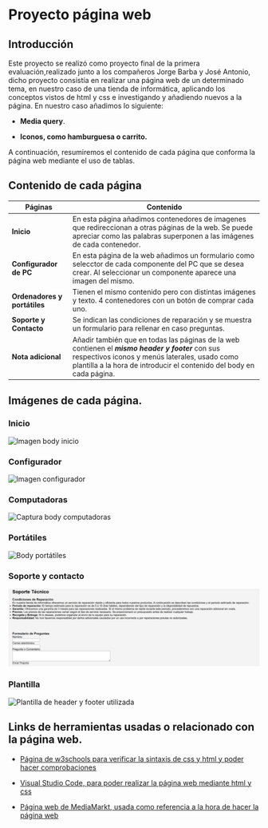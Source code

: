 # Proyecto página web
## Introducción
Este proyecto se realizó como proyecto final de la primera evaluación,realizado junto a los compañeros Jorge Barba y José Antonio, dicho proyecto consistía en realizar una página web de un determinado tema, en nuestro caso de una tienda de informática, aplicando los conceptos vistos de html y css e investigando y añadiendo nuevos a la página. En nuestro caso añadimos lo siguiente:

 - **Media query**.
 
 - **Iconos, como hamburguesa o carrito.**

 A continuación, resumiremos el contenido de cada página que conforma la página web mediante el uso de tablas.

 ## Contenido de cada página

 | Páginas | Contenido |
 | ---------------------|---------------------------- |
 | **Inicio** | En esta página añadimos contenedores de imagenes que redireccionan a otras páginas de la web. Se puede apreciar como las palabras superponen a las imágenes de cada contenedor.
 | **Configurador de PC** | En esta página de la web añadimos un formulario como selecctor de cada componente del PC que se desea crear. Al seleccionar un componente aparece una imagen del mismo. |
 | **Ordenadores y portátiles** | Tienen el mismo contenido pero con distintas imágenes y texto. 4 contenedores con un botón de comprar cada uno. |
 | **Soporte y Contacto** | Se indican las condiciones de reparación y se muestra un formulario para rellenar en caso preguntas.|
 | **Nota adicional** | Añadir también que en todas las páginas de la web contienen el ***mismo header y footer*** con sus respectivos iconos y menús laterales, usado como plantilla a la hora de introducir el contenido del body en cada página.|

 ## Imágenes de cada página.

 ### **Inicio**
![Imagen body inicio](Imágenes/Imagen_body_principal.png)

 ### **Configurador**
 ![Imagen configurador](Imágenes/configurador.png)

 ### **Computadoras**
 ![Captura body computadoras](Imágenes/sobremesas.png)

 ### **Portátiles**
![ Body portátiles](Imágenes/portatiles.png)

### **Soporte y contacto**

![Formulario en caso de preguntas](Imágenes/soporte.png)

### **Plantilla**
![Plantilla de header y footer utilizada](Imágenes/plantilla.png)



 ## Links de herramientas usadas o relacionado con la página web.
- [ Página de w3schools para verificar la sintaxis de css y html y poder hacer comprobaciones](https://www.w3schools.com/)

- [ Visual Studio Code, para poder realizar la página web mediante html y css](https://code.visualstudio.com/)

- [Página web de MediaMarkt, usada como referencia a la hora de hacer la página web](https://www.mediamarkt.es/es?ds_rl=1275860&gad_source=1&gclid=Cj0KCQiA4rK8BhD7ARIsAFe5LXLWIoxJs6jgapvDAR1Hy4M4PxuXAxkz2TQmy7Rx1qAZ3VPO-BEAs_YaAr-EEALw_wcB&gclsrc=aw.ds&utm_campaign=rt_search_brand_nsp_na_MM-ES-S-G-BRAND-TEXT-BRAND-PURE.BRAND-ALL-ALL&utm_medium=cpc&utm_source=google)
 
 

 
